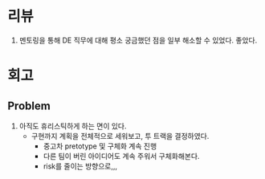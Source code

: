 # 리뷰
1. 멘토링을 통해 DE 직무에 대해 평소 궁금했던 점을 일부 해소할 수 있었다. 좋았다.

# 회고
## Problem
1. 아직도 휴리스틱하게 하는 면이 있다.
    - 구현까지 계획을 전체적으로 세워보고, 투 트랙을 결정하였다.
        - 중고차 pretotype 및 구체화 계속 진행
        - 다른 팀이 버린 아이디어도 계속 주워서 구체화해본다. 
        - risk를 줄이는 방향으로,,,